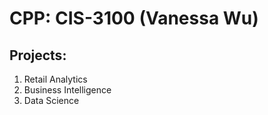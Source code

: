 # CPP: CIS-3100 (Vanessa Wu)

## Projects:
1. Retail Analytics
2. Business Intelligence
3. Data Science
